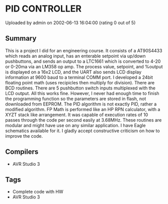 # PID CONTROLLER

Uploaded by admin on 2002-06-13 16:04:00 (rating 0 out of 5)

## Summary

This is a project I did for an engineering course. It consists of a AT90S4433 which reads an analog input, has an enterable setpoint via up/down pushbuttons, and sends an output to a LTC1661 which is converted to 4-20 or 0-20ma via an LM358 op amp. The process value, setpoint, and %output is displayed on a 16x2 LCD, and the UART also sends LCD display information at 9600 baud to a terminal COMM port. I developed a 24bit floating point math (uses recipicles then multiply for division). There are BCD routines. There are 5 pushbutton switch inputs multiplexed with the LCD output. All this works fine. However, I never had enough time to finish the programming function so the parameters are stored in flash, not downloaded from EEPROM. The PID algorithm is not exactly PID, rather a modified algorithm. FP Math is performed like an HP RPN calculator, with a XYZT stack like arrangement. It was capable of execution rates of 10 passes through the code per second easily at 3.68MHz. These routines are modular and might have use on any similar application. I have Eagle schematics availabIe for it. I gladly accept constructive criticism on how to improve the code.

## Compilers

- AVR Studio 3

## Tags

- Complete code with HW
- AVR Studio 3
